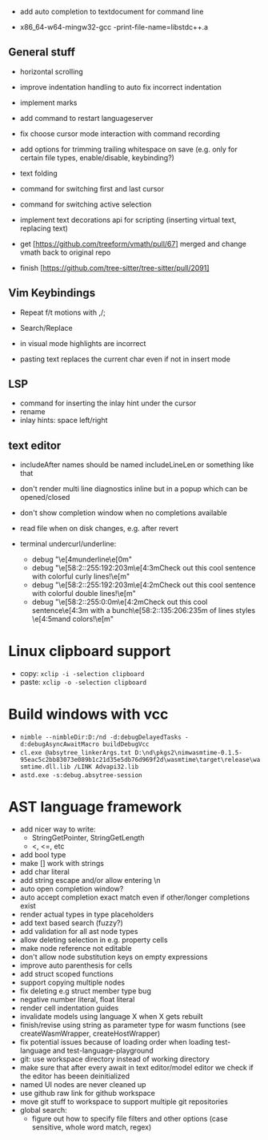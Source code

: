 - add auto completion to textdocument for command line

- x86_64-w64-mingw32-gcc -print-file-name=libstdc++.a

## General stuff
- horizontal scrolling
- improve indentation handling to auto fix incorrect indentation
- implement marks
- add command to restart languageserver
- fix choose cursor mode interaction with command recording
- add options for trimming trailing whitespace on save (e.g. only for certain file types, enable/disable, keybinding?)
- text folding
- command for switching first and last cursor
- command for switching active selection

- implement text decorations api for scripting (inserting virtual text, replacing text)

- get [https://github.com/treeform/vmath/pull/67] merged and change vmath back to original repo
- finish [https://github.com/tree-sitter/tree-sitter/pull/2091]

## Vim Keybindings
- Repeat f/t motions with ,/;
- Search/Replace

- in visual mode highlights are incorrect
- pasting text replaces the current char even if not in insert mode

## LSP
- command for inserting the inlay hint under the cursor
- rename
- inlay hints: space left/right

## text editor
- includeAfter names should be named includeLineLen or something like that
- don't render multi line diagnostics inline but in a popup which can be opened/closed
- don't show completion window when no completions available
- read file when on disk changes, e.g. after revert

- terminal undercurl/underline:
  - debug "\e[4munderline\e[0m"
  - debug "\e[58:2::255:192:203m\e[4:3mCheck out this cool sentence with colorful curly lines!\e[m"
  - debug "\e[58:2::255:192:203m\e[4:2mCheck out this cool sentence with colorful double lines!\e[m"
  - debug "\e[58:2::255:0:0m\e[4:2mCheck out this cool sentence\e[4:3m with a bunch\e[58:2::135:206:235m of lines styles \e[4:5mand colors!\e[m"

# Linux clipboard support
- copy: `xclip -i -selection clipboard`
- paste: `xclip -o -selection clipboard`

# Build windows with vcc
- `nimble --nimbleDir:D:/nd -d:debugDelayedTasks -d:debugAsyncAwaitMacro buildDebugVcc`
- `cl.exe @absytree_linkerArgs.txt D:\nd\pkgs2\nimwasmtime-0.1.5-95eac5c2bb83073e089b1c21d35e5db76d969f2d\wasmtime\target\release\wasmtime.dll.lib /LINK Advapi32.lib`
- `astd.exe -s:debug.absytree-session`


# AST language framework
- add nicer way to write:
  - StringGetPointer, StringGetLength
  - <, <=, etc
- add bool type
- make [] work with strings
- add char literal
- add string escape and/or allow entering \n
- auto open completion window?
- auto accept completion exact match even if other/longer completions exist
- render actual types in type placeholders
- add text based search (fuzzy?)
- add validation for all ast node types
- allow deleting selection in e.g. property cells
- make node reference not editable
- don't allow node substitution keys on empty expressions
- improve auto parenthesis for cells
- add struct scoped functions
- support copying multiple nodes
- fix deleting e.g struct member type bug
- negative number literal, float literal
- render cell indentation guides
- invalidate models using language X when X gets rebuilt
- finish/revise using string as parameter type for wasm functions (see createWasmWrapper, createHostWrapper)
- fix potential issues because of loading order when loading test-language and test-language-playground
- git: use workspace directory instead of working directory
- make sure that after every await in text editor/model editor we check if the editor has beeen deinitialized
- named UI nodes are never cleaned up
- use github raw link for github workspace
- move git stuff to workspace to support multiple git repositories
- global search:
  - figure out how to specify file filters and other options (case sensitive, whole word match, regex)